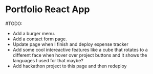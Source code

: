 # Portfolio React App

#TODO:
- Add a burger menu.
- Add a contact form page.
- Update page when I finish and deploy expense tracker
- Add some cool intereactive features like a cube that rotates to a different face when hover over project buttons and it shows the languages I used for that maybe?
- Add hackathon project to this page and then redeploy
